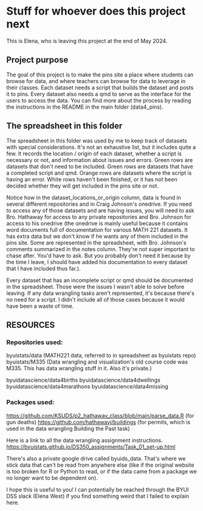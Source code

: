 # Stuff for whoever does this project next 

This is Elena, who is leaving this project at the end of May 2024. 

## Project purpose
The goal of this project is to make the pins site a place where students can browse for data, and where teachers can browse for data to leverage in their classes. Each dataset needs a script that builds the dataset and posts it to pins. Every dataset also needs a qmd to serve as the interface for the users to access the data. You can find more about the process by reading the instructions in the README in the main folder (data4_pins). 

## The spreadsheet in this folder
The spreadsheet in this folder was used by me to keep track of datasets with special considerations. It's not an exhaustive list, but it includes quite a few. It records the location / origin of each dataset, whether a script is necessary or not, and information about issues and errors. Green rows are datasets that don't need to be included. Green rows are datasets that have a completed script and qmd. Orange rows are datasets where the script is having an error. White rows haven't been finished, or it has not been decided whether they will get included in the pins site or not. 

Notice how in the dataset_locations_or_origin column, data is found in several different repositories and in Craig Johnson's onedrive. If you need to access any of those datasets and are having issues, you will need to ask Bro. Hathaway for access to any private repositories and Bro. Johnson for access to his onedrive (the onedrive is mainly useful because it contains word documents full of documentation for various MATH 221 datasets. It has extra data but we don't know if he wants any of them included in the pins site. Some are represented in the spreadsheet, with Bro. Johnson's comments summarized in the notes column. They're not super important to chase after. You'd have to ask. But you probably don't need it because by the time I leave, I should have added his documentation to every dataset that I have included thus far.).

Every dataset that has an incomplete script or qmd should be documented in the spreadsheet. Those were the issues I wasn't able to solve before leaving. 
If any data wrangling tasks aren't represented, it's because there's no need for a script. I didn't include all of those cases because it would have been a waste of time. 

## RESOURCES
### Repositories used:
byuistats/data (MATH221 data, referred to in spreadsheet as byuistats repo)
byuistats/M335 (Data wrangling and visualization's old course code was M335. This has data wrangling stuff in it. Also it's private.)

byuidatascience/data4births
byuidatascience/data4dwellings
byuidatascience/data4marathons
byuidatascience/data4missing


### Packages used:
https://github.com/KSUDS/p2_hathaway_class/blob/main/parse_data.R (for gun deaths)
https://github.com/hathawayj/buildings (for permits, which is used in the data wrangling Building the Past task)

Here is a link to all the data wrangling assignment instructions.
https://byuistats.github.io/DS350_assignments/Task_01_set-up.html

There's also a private google drive called byuids_data. That's where we stick data that can't be read from anywhere else (like if the original website is too broken for R or Python to read, or if the data came from a package we no longer want to be dependent on). 


I hope this is useful to you! I can potentially be reached through the BYUI DSS slack (Elena West) if you find something weird that I failed to explain here. 

